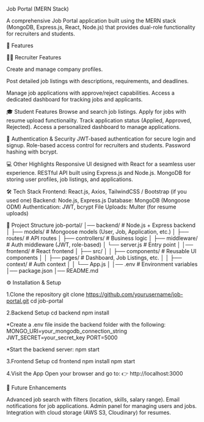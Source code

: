 Job Portal (MERN Stack)

A comprehensive Job Portal application built using the MERN stack (MongoDB, Express.js, React, Node.js) that provides dual-role functionality for recruiters and students.

🚀 Features

👨‍💼 Recruiter Features

Create and manage company profiles.

Post detailed job listings with descriptions, requirements, and deadlines.

Manage job applications with approve/reject capabilities.
Access a dedicated dashboard for tracking jobs and applicants.

🎓 Student Features
Browse and search job listings.
Apply for jobs with resume upload functionality.
Track application status (Applied, Approved, Rejected).
Access a personalized dashboard to manage applications.

🔐 Authentication & Security
JWT-based authentication for secure login and signup.
Role-based access control for recruiters and students.
Password hashing with bcrypt.

💻 Other Highlights
Responsive UI designed with React for a seamless user experience.
RESTful API built using Express.js and Node.js.
MongoDB for storing user profiles, job listings, and applications.

🛠️ Tech Stack
Frontend: React.js, Axios, TailwindCSS / Bootstrap (if you used one)
Backend: Node.js, Express.js
Database: MongoDB (Mongoose ODM)
Authentication: JWT, bcrypt
File Uploads: Multer (for resume uploads)

📂 Project Structure
job-portal/
│── backend/               # Node.js + Express backend
│   ├── models/            # Mongoose models (User, Job, Application, etc.)
│   ├── routes/            # API routes
│   ├── controllers/       # Business logic
│   ├── middleware/        # Auth middleware (JWT, role-based)
│   └── server.js          # Entry point
│
│── frontend/              # React frontend
│   ├── src/
│   │   ├── components/    # Reusable UI components
│   │   ├── pages/         # Dashboard, Job Listings, etc.
│   │   ├── context/       # Auth context
│   │   └── App.js
│
│── .env                   # Environment variables
│── package.json
│── README.md

⚙️ Installation & Setup

1.Clone the repository
git clone https://github.com/yourusername/job-portal.git
cd job-portal

2.Backend Setup
cd backend
npm install

*Create a .env file inside the backend folder with the following:
MONGO_URI=your_mongodb_connection_string
JWT_SECRET=your_secret_key
PORT=5000

*Start the backend server:
npm start

3.Frontend Setup
cd frontend
npm install
npm start

4.Visit the App
Open your browser and go to:
👉 http://localhost:3000

📌 Future Enhancements

Advanced job search with filters (location, skills, salary range).
Email notifications for job applications.
Admin panel for managing users and jobs.
Integration with cloud storage (AWS S3, Cloudinary) for resumes.

